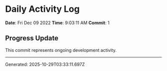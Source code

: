# Daily Activity Log

**Date**: Fri Dec 09 2022
**Time**: 9:03:11 AM
**Commit**: 1

## Progress Update

This commit represents ongoing development activity.

---
Generated: 2025-10-29T03:33:11.697Z
